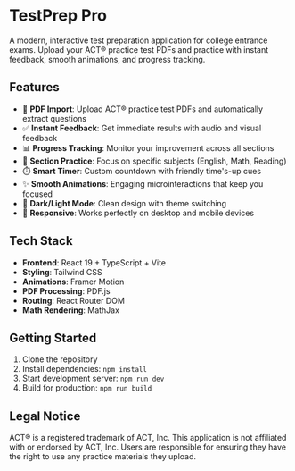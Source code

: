 # TestPrep Pro

A modern, interactive test preparation application for college entrance exams. Upload your ACT® practice test PDFs and practice with instant feedback, smooth animations, and progress tracking.

## Features

- 📄 **PDF Import**: Upload ACT® practice test PDFs and automatically extract questions
- ✅ **Instant Feedback**: Get immediate results with audio and visual feedback
- 📊 **Progress Tracking**: Monitor your improvement across all sections
- 🎯 **Section Practice**: Focus on specific subjects (English, Math, Reading)
- ⏱️ **Smart Timer**: Custom countdown with friendly time's-up cues
- ✨ **Smooth Animations**: Engaging microinteractions that keep you focused
- 🌙 **Dark/Light Mode**: Clean design with theme switching
- 📱 **Responsive**: Works perfectly on desktop and mobile devices

## Tech Stack

- **Frontend**: React 19 + TypeScript + Vite
- **Styling**: Tailwind CSS
- **Animations**: Framer Motion
- **PDF Processing**: PDF.js
- **Routing**: React Router DOM
- **Math Rendering**: MathJax

## Getting Started

1. Clone the repository
2. Install dependencies: `npm install`
3. Start development server: `npm run dev`
4. Build for production: `npm run build`

## Legal Notice

ACT® is a registered trademark of ACT, Inc. This application is not affiliated with or endorsed by ACT, Inc. Users are responsible for ensuring they have the right to use any practice materials they upload.

